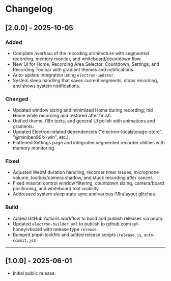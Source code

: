 # Changelog

## [2.0.0] - 2025-10-05

### Added
- Complete overhaul of the recording architecture with segmented recording, memory monitor, and whiteboard/countdown flow.
- New UI for Home, Recording Area Selector, Countdown, Settings, and Recording Toolbar with gradient themes and notifications.
- Auto-update integration using `electron-updater`.
- System sleep handling that saves current segments, stops recording, and shows system notifications.

### Changed
- Updated window sizing and minimized Home during recording; hid Home while recording and restored after finish.
- Unified theme, i18n texts, and general UI polish with animations and gradients.
- Updated Electron-related dependencies ("electron-localstorage-store", "@miniben90/x-win", etc.).
- Flattened Settings page and integrated segmented recorder utilities with memory monitoring.

### Fixed
- Adjusted WebM duration handling, recorder timer issues, microphone volume, toolbox/camera shadow, and stuck recording after cancel.
- Fixed mission control window filtering, countdown sizing, camera/board positioning, and whiteboard tool visibility.
- Addressed system sleep state sync and various i18n/layout glitches.

### Build
- Added GitHub Actions workflow to build and publish releases via pnpm.
- Updated `electron-builder.yml` to publish to github.com/syt-honey/vboard with release type `release`.
- Bumped pnpm lockfile and added release scripts (`release.js`, `auto-commit.js`).

---

## [1.0.0] - 2025-06-01

- Initial public release.
